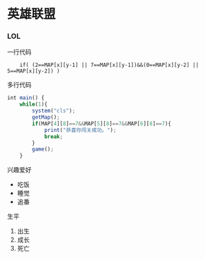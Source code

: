 # 英雄联盟

### LOL

一行代码
```
    if( (2==MAP[x][y-1] || 7==MAP[x][y-1])&&(0==MAP[x][y-2] || 5==MAP[x][y-2]) )
```
多行代码
```javascript
int main() {
	while(1){
		system("cls");
		getMap();
		if(MAP[4][8]==7&&MAP[5][8]==7&&MAP[6][8]==7){
			print("恭喜你闯关成功。");
			break;
		}
		game();
	}
```
兴趣爱好

* 吃饭
* 睡觉
* 追番

生平


1. 出生
2. 成长
3. 死亡
